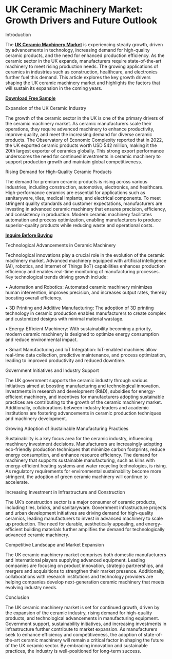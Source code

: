 # UK Ceramic Machinery Market: Growth Drivers and Future Outlook

Introduction

The **[UK Ceramic Machinery Market](https://www.nextmsc.com/report/uk-ceramic-machinery-market)** is experiencing steady growth, driven by advancements in technology, increasing demand for high-quality ceramic products, and the need for enhanced production efficiency. As the ceramic sector in the UK expands, manufacturers require state-of-the-art machinery to meet rising production needs. The growing applications of ceramics in industries such as construction, healthcare, and electronics further fuel this demand. This article explores the key growth drivers shaping the UK ceramic machinery market and highlights the factors that will sustain its expansion in the coming years.

**[Download Free Sample](https://www.nextmsc.com/uk-ceramic-machinery-market/request-sample)**

Expansion of the UK Ceramic Industry

The growth of the ceramic sector in the UK is one of the primary drivers of the ceramic machinery market. As ceramic manufacturers scale their operations, they require advanced machinery to enhance productivity, improve quality, and meet the increasing demand for diverse ceramic products. The Observatory of Economic Complexity reported that in 2022, the UK exported ceramic products worth USD 542 million, making it the 20th largest exporter of ceramics globally. This strong export performance underscores the need for continued investments in ceramic machinery to support production growth and maintain global competitiveness.

Rising Demand for High-Quality Ceramic Products

The demand for premium ceramic products is rising across various industries, including construction, automotive, electronics, and healthcare. High-performance ceramics are essential for applications such as sanitaryware, tiles, medical implants, and electrical components. To meet stringent quality standards and customer expectations, manufacturers are investing in advanced ceramic machinery that ensures precision, efficiency, and consistency in production. Modern ceramic machinery facilitates automation and process optimization, enabling manufacturers to produce superior-quality products while reducing waste and operational costs.

**[Inquire Before Buying](https://www.nextmsc.com/uk-ceramic-machinery-market/inquire-before-buying)**

Technological Advancements in Ceramic Machinery

Technological innovations play a crucial role in the evolution of the ceramic machinery market. Advanced machinery equipped with artificial intelligence (AI), robotics, and Internet of Things (IoT) capabilities enhances production efficiency and enables real-time monitoring of manufacturing processes. Key technological trends driving growth include:

•	Automation and Robotics: Automated ceramic machinery minimizes human intervention, improves precision, and increases output rates, thereby boosting overall efficiency.

•	3D Printing and Additive Manufacturing: The adoption of 3D printing technology in ceramic production enables manufacturers to create complex and customized designs with minimal material wastage.

•	Energy-Efficient Machinery: With sustainability becoming a priority, modern ceramic machinery is designed to optimize energy consumption and reduce environmental impact.

•	Smart Manufacturing and IoT Integration: IoT-enabled machines allow real-time data collection, predictive maintenance, and process optimization, leading to improved productivity and reduced downtime.

Government Initiatives and Industry Support

The UK government supports the ceramic industry through various initiatives aimed at boosting manufacturing and technological innovation. Investments in research and development (R&D), subsidies for energy-efficient machinery, and incentives for manufacturers adopting sustainable practices are contributing to the growth of the ceramic machinery market. Additionally, collaborations between industry leaders and academic institutions are fostering advancements in ceramic production techniques and machinery development.

Growing Adoption of Sustainable Manufacturing Practices

Sustainability is a key focus area for the ceramic industry, influencing machinery investment decisions. Manufacturers are increasingly adopting eco-friendly production techniques that minimize carbon footprints, reduce energy consumption, and enhance resource efficiency. The demand for machinery that supports sustainable manufacturing, such as kilns with energy-efficient heating systems and water recycling technologies, is rising. As regulatory requirements for environmental sustainability become more stringent, the adoption of green ceramic machinery will continue to accelerate.

Increasing Investment in Infrastructure and Construction

The UK’s construction sector is a major consumer of ceramic products, including tiles, bricks, and sanitaryware. Government infrastructure projects and urban development initiatives are driving demand for high-quality ceramics, leading manufacturers to invest in advanced machinery to scale up production. The need for durable, aesthetically appealing, and energy-efficient building materials further amplifies the demand for technologically advanced ceramic machinery.

Competitive Landscape and Market Expansion

The UK ceramic machinery market comprises both domestic manufacturers and international players supplying advanced equipment. Leading companies are focusing on product innovation, strategic partnerships, and mergers and acquisitions to strengthen their market presence. Additionally, collaborations with research institutions and technology providers are helping companies develop next-generation ceramic machinery that meets evolving industry needs.

Conclusion

The UK ceramic machinery market is set for continued growth, driven by the expansion of the ceramic industry, rising demand for high-quality products, and technological advancements in manufacturing equipment. Government support, sustainability initiatives, and increasing investments in infrastructure further contribute to market expansion. As manufacturers seek to enhance efficiency and competitiveness, the adoption of state-of-the-art ceramic machinery will remain a critical factor in shaping the future of the UK ceramic sector. By embracing innovation and sustainable practices, the industry is well-positioned for long-term success.

